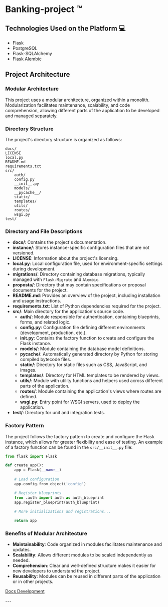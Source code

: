 # Banking-project ™️

## Technologies Used on the Platform 💻

- Flask 
- PostgreSQL
- Flask-SQLAlchemy
- Flask Alembic

## Project Architecture

### Modular Architecture

This project uses a modular architecture, organized within a monolith. Modularization facilitates maintenance, scalability, and code comprehension, allowing different parts of the application to be developed and managed separately.

### Directory Structure

The project's directory structure is organized as follows:

```
docs/
LICENSE
local.py
README.md
requirements.txt
src/
    auth/
    config.py
    __init__.py
    models/
    __pycache__/
    static/
    templates/
    utils/
    routes/
    wsgi.py
test/
```

### Directory and File Descriptions

- **docs/**: Contains the project's documentation.
- **instance/**: Stores instance-specific configuration files that are not versioned.
- **LICENSE**: Information about the project's licensing.
- **local.py**: Local configuration file, used for environment-specific settings during development.
- **migrations/**: Directory containing database migrations, typically managed with `Flask-Migrate` and `Alembic`.
- **proposta/**: Directory that may contain specifications or proposal documents for the project.
- **README.md**: Provides an overview of the project, including installation and usage instructions.
- **requirements.txt**: List of Python dependencies required for the project.
- **src/**: Main directory for the application's source code.
  - **auth/**: Module responsible for authentication, containing blueprints, forms, and related logic.
  - **config.py**: Configuration file defining different environments (development, production, etc.).
  - **__init__.py**: Contains the factory function to create and configure the Flask instance.
  - **models/**: Module containing the database model definitions.
  - **__pycache__/**: Automatically generated directory by Python for storing compiled bytecode files.
  - **static/**: Directory for static files such as CSS, JavaScript, and images.
  - **templates/**: Directory for HTML templates to be rendered by views.
  - **utils/**: Module with utility functions and helpers used across different parts of the application.
  - **routes/**: Module containing the application's views where routes are defined.
  - **wsgi.py**: Entry point for WSGI servers, used to deploy the application.
- **test/**: Directory for unit and integration tests.



### Factory Pattern

The project follows the factory pattern to create and configure the Flask instance, which allows for greater flexibility and ease of testing. An example of a factory function can be found in the `src/__init__.py` file:

```python
from flask import Flask

def create_app():
    app = Flask(__name__)
    
    # Load configuration
    app.config.from_object('config')

    # Register blueprints
    from .auth import auth as auth_blueprint
    app.register_blueprint(auth_blueprint)
    
    # More initializations and registrations...

    return app
```

### Benefits of Modular Architecture

- **Maintainability**: Code organized in modules facilitates maintenance and updates.
- **Scalability**: Allows different modules to be scaled independently as needed.
- **Comprehension**: Clear and well-defined structure makes it easier for new developers to understand the project.
- **Reusability**: Modules can be reused in different parts of the application or in other projects.



<p><a href="docs/bs-system-develop.md">Docs Development</a></p>
---